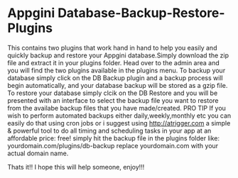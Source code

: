 # Appgini Database-Backup-Restore-Plugins
This contains two plugins that work hand in hand to help you easily and quickly backup and restore your Appgini database.Simply download the zip file and extract it in your plugins folder. Head over to the admin area and you will find the two plugins available in the plugins menu.
To backup your database simply click on the DB Backup plugin and a backup process will begin automatically, and your database backup will be stored as a gzip file.
To restore your database simply clcik on the DB Restore and you will be presented with an interface to select the backup file you want to restore from the availabe backup files that you have made/created.
PRO TIP
If you wish to perform automated backups either daily,weekly,monthly etc you can easily do that using cron jobs or i suggest using http://atrigger.com a simple & powerful tool to do all timing and scheduling tasks in your app at an affordable price: free!
simply hit the backup file in the plugins folder like:
yourdomain.com/plugins/db-backup
replace yourdomain.com with your actual domain name.

Thats it!! I hope this will help someone, enjoy!!!
